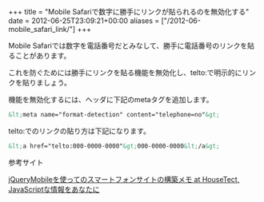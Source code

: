 +++
title = "Mobile Safariで数字に勝手にリンクが貼られるのを無効化する"
date = 2012-06-25T23:09:21+00:00
aliases = ["/2012-06-mobile_safari_link/"]
+++

Mobile Safariでは数字を電話番号だとみなして、勝手に電話番号のリンクを貼ることがあります。

これを防ぐためには勝手にリンクを貼る機能を無効化し、telto:で明示的にリンクを貼りましょう。

機能を無効化するには、ヘッダに下記のmetaタグを追加します。

```html
&lt;meta name="format-detection" content="telephone=no"&gt;
```

telto:でのリンクの貼り方は下記になります。

```html
&lt;a href="telto:000-0000-0000"&gt;000-0000-0000&lt;/a&gt;
```

参考サイト

[jQueryMobileを使ってのスマートフォンサイトの構築メモ at HouseTect, JavaScriptな情報をあなたに](http://hisasann.com/housetect/2011/02/jquerymobile.html)

